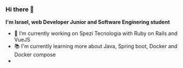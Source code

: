 ### Hi there 👋
<b>I'm Israel, web Developer Junior and Software Enginering student</b>

- 🔭 I’m currently working on Spezi Tecnologia with Ruby on Rails and VueJS
- :books: I'm currently learning more about Java, Spring boot, Docker and Docker compose
- 







